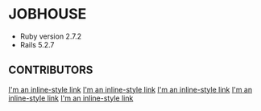 # JOBHOUSE


* Ruby version
2.7.2
* Rails
5.2.7

## CONTRIBUTORS
[I'm an inline-style link](https://www.google.com)
[I'm an inline-style link](https://www.google.com)
[I'm an inline-style link](https://www.google.com)
[I'm an inline-style link](https://www.google.com)
[I'm an inline-style link](https://www.google.com)
